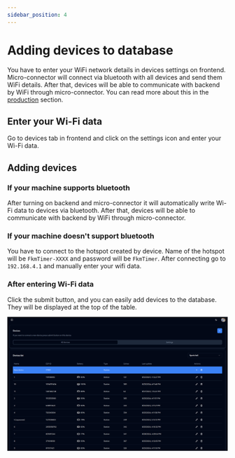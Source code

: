 ```yaml
---
sidebar_position: 4
---
```


# Adding devices to database

You have to enter your WiFi network details in devices settings on frontend. Micro-connector will connect via bluetooth with all devices and send them WiFi details. After that, devices will be able to communicate with backend by WiFi through micro-connector. You can read more about this in the [production](/production/setup-for-production.md) section.

## Enter your Wi-Fi data

Go to devices tab in frontend and click on the settings icon and enter your Wi-Fi data. 

## Adding devices

### If your machine supports bluetooth

After turning on backend and micro-connector it will automatically write Wi-Fi data to devices via bluetooth. After that, devices will be able to communicate with backend by WiFi through micro-connector.

### If your machine doesn't support bluetooth

You have to connect to the hotspot created by device. Name of the hotspot will be `FkmTimer-XXXX` and password will be `FkmTimer`. After connecting go to `192.168.4.1` and manually enter your wifi data.

### After entering Wi-Fi data

Click the submit button, and you can easily add devices to the database. They will be displayed at the top of the table.

![img.png](../assets/adding-devices.png)